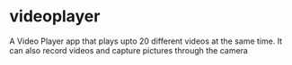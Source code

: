 # videoplayer

A Video Player app that plays upto 20 different videos at the same time. It can also record videos and capture pictures through the camera

